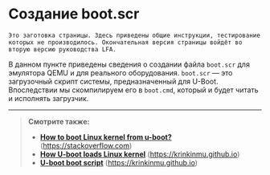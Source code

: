 # Создание boot.scr

```admonish warning title="Внимание"
Это заготовка страницы. Здесь приведены общие инструкции, тестирование которых не производилось. Окончательная версия страницы войдёт во вторую версию руководства LFA.
```

В данном пункте приведены сведения о создании файла `boot.scr` для эмулятора QEMU и для реального оборудования. `boot.scr` — это загрузочный скрипт системы, предназначенный для U-Boot. Впоследствии мы скомпилируем его в `boot.cmd`, который и будет читать и исполнять загрузчик.

---

> **Смотрите также:**
>
> - [**How to boot Linux kernel from u-boot?**](https://stackoverflow.com/questions/30488942/how-to-boot-linux-kernel-from-u-boot) (<https://stackoverflow.com>)
> - [**How U-boot loads Linux kernel**](https://krinkinmu.github.io/2023/08/21/how-u-boot-loads-linux-kernel.html) (<https://krinkinmu.github.io>)
> - [**U-boot boot script**](https://krinkinmu.github.io/2023/11/19/u-boot-boot-script.html) (<https://krinkinmu.github.io>)
